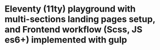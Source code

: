 # Eleventy (11ty) playground with multi-sections landing pages setup, and Frontend workflow (Scss, JS es6+) implemented with gulp 